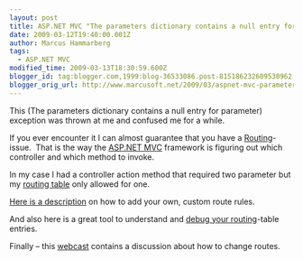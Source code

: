 ```yaml
---
layout: post
title: ASP.NET MVC "The parameters dictionary contains a null entry for parameter”
date: 2009-03-12T19:40:00.001Z
author: Marcus Hammarberg
tags:
  - ASP.NET MVC
modified_time: 2009-03-13T18:30:59.600Z
blogger_id: tag:blogger.com,1999:blog-36533086.post-815186232609530962
blogger_orig_url: http://www.marcusoft.net/2009/03/aspnet-mvc-parameters-dictionary.html
---
```



This (The parameters dictionary contains a null entry for parameter)
exception was thrown at me and confused me for a while.

If you ever encounter it I can almost guarantee that you have a <a
href="http://weblogs.asp.net/scottgu/archive/2007/12/03/asp-net-mvc-framework-part-2-url-routing.aspx"
target="_blank">Routing</a>-issue.  That is the way the
<a href="http://www.asp.net/mvc/" target="_blank">ASP.NET MVC</a>
framework is figuring out which controller and which method to invoke.

In my case I had a controller action method that required two parameter
but my <a href="http://www.asp.net/learn/mvc/tutorial-05-cs.aspx"
target="_blank">routing table</a> only allowed for one.

<a href="http://www.asp.net/learn/mvc/tutorial-23-cs.aspx"
target="_blank">Here is a description</a> on how to add your own, custom
route rules.

And also here is a great tool to understand and <a
href="http://haacked.com/archive/2008/03/13/url-routing-debugger.aspx"
target="_blank">debug your routing</a>-table entries.

Finally – this
<a href="http://www.asp.net/learn/mvc-videos/video-356.aspx"
target="_blank">webcast</a> contains a discussion about how to change
routes.

<div class="blogger-post-footer">

<img
src="http://res1.blogblog.com/tracker/36533086-815186232609530962.gif?l=www.marcusoft.net"
width="1" height="1" />
